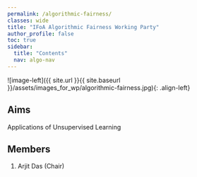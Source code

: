 ```yaml
---
permalink: /algorithmic-fairness/
classes: wide
title: "IFoA Algorithmic Fairness Working Party"
author_profile: false
toc: true
sidebar:
  title: "Contents"
  nav: algo-nav
---
```



![image-left]({{ site.url }}{{ site.baseurl }}/assets/images_for_wp/algorithmic-fairness.jpg){: .align-left}


## Aims
Applications of Unsupervised Learning

## Members
1.  Arjit Das (Chair) 

